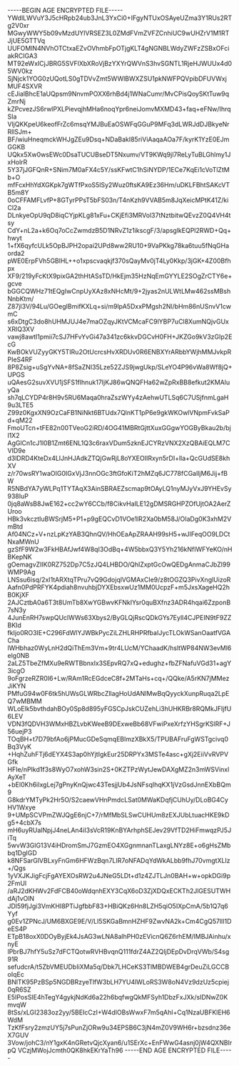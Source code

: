 -----BEGIN AGE ENCRYPTED FILE-----
YWdlLWVuY3J5cHRpb24ub3JnL3YxCi0+IFgyNTUxOSAyeUZma3Y1RUs2RTg2V0xr
MGwyWWY5b09vMzdUYlVRSEZ3L0ZMdFVmZVFZCnhiUC9wUHZrV1M1RTJjUE5GTTVq
UUFOMlN4NVhOTCtxaEZvOVhmbFpOTjgKLT4gNGNBLWdyZWFzZSBxOFciakRCIGA3
MT92eWxICjJBRG5SVFlXbXRoVjBzYXYrQWVnS3hvSGNTL1RjeHJWUUx4d05WV0kz
SjNjck1YOG0zUQotLS0gTDVvZmt5WWlBWXZSU1pkNWFPQVpibDFUVWxjMUF4SXVR
cEJialBhcE1aUQpsm9NnvmPOXX6rhBd4j1WNaCumr/MvCPisQoySKtTuw9qZmrNj
kZPcvezJS6rwlPXLPievqjhMHa6noqYpr6neiJomvMXMD43+faq+eFNw/IhrqSIa
VljQKKpeU6keofFrZc6msqYMJBuEaOSWFqGGuP9MFq3dLWRJdDJBkyeNrRllSJm+
BF/wiuHneqmckWHJgZEu9Dsq+NDaBakI85riViAaqaAOa7F/kyrK1YzE0EJmGGKB
UQkx5Xw0wsEWc0DsaTUCUBseDT5Nxumv/VT9KWq9jl7ReLyTuBLGhlmy1JxHolrR
5Y37jJGFQnR+SNim7M0aFX4c5Y/ssKFwtC1hSiNYDP/1ECe7KqEi1cVoTlZtMb+O
mfFcxHhYdXGKpk7gWTfPxoS5lSy2Wuz0ftsKA9Ez36Hm/uDKLFBhtSAKcVTB5m8Y
0oCFFAMFLvfP+8GTyrPPsT5bFS03n/T4nKzh9VVAB5m8JqXeicMPtK41Z/kiCl2a
DLnkyeOpU9qD8iqCYjpKLg81xFu+CKjEfi3MRVol37tNztbitwQEvzZ0Q4VH4tsy
CdY+nL2a+k6Oq7oCcZwmdzB5D1NRvZ1z1ikscgF/3/apsglkEQPl2RWD+Qq+hwyt
1+fX6qyfcULk5OpBJPH2opai2UPd8ww2RU10+9VaPKkg78ka6tuu5fNqGHaorda2
pWE0ErpFVh5GBlHL++o1xpscvaqkjf370sQayMv0jT4Ly0Kkp/3jGK+4Z00Bfhpx
XF9/219yFcKtX9pixGA2thHtASsTD/HkEjm35HzNqEmGYYLE2SOgZrCTY6e+gcve
bGGCQWHz71tEQgIwCnpUyXAz8xNHcMt/9+2jyas2nULWtLMw462ssMBshNnbKtm/
Z87jl3V/94Lu/GOegIBmifKXLq+si/m9lpA5DxxPMgsh2Nl/bHm86nUSnvV1cwmC
s6xDtgC3do8hUHMJUJ4e7maOZqyJKtVCMcaFC9lYBP7uCl8XumNQjvGUxXRlQ3XV
vawj8awtI1pmii7cSJ7HFvYvGi47a341zc6kkvDGCvH0FH+JKZGo9kV3zGIp2EcG
KwBOkVUZyyGKY5TIRu2OtUcrcsHvXRDUv0R6ENBXYrARbbYWjhMMJvkpRPIeS4RF
8P8Zsig+uSgYvNA+8fSaZNI35Lze52ZJS9jwgUkp/SLeYO4P96vWa8Wf8jQ+UPGS
uQAesG2suvXVU1jSFS1flhnuk17IjKJ86wQNQFHa62wZpRxBB8efkut2KMAluyQa
sh7qLCYDP4r8H9v5RU6Maqa0hraZszWYy4zAehwUTLSq6C7USjfnmLgaH9u3LTE5
Z99z0KgxXN9OzCaFB1NiNkt6BTUdx7QlnKT1pP6e9gkWKOwlVNpmFvkSaPd+qM22
FmoUTcn+tFE82n00TVeoG2iRD/4OG41MBRtGjttXuxGGgwYOGByBkau2b/bjl1X2
AgGlCn1cJ1l0B1Zmt6ENL1Q3c6raxVDum5zknEJCYRzVNX2XzQBAiEQLM7CVID9e
d3lDRD4KteDx4LIJnHJAdkZTQjGwRjL8oYXEOIIRxyn5rDI+lla+QcGUdSE8khXV
z/r70wsRY1waOIG0IGxVjJ3nnOGc3ftGfoKiT2hMZq6JC778fCGaIljM6Jij+fBW
R5NBdYA7yWLPq1TYTAqX3AinSBRAEZscmap9tOAyLQ1nyMJyVxJ9YHEvSy938IuP
0jq8aWsB8JwE162+cc2wY6CCb/f8CikvHaILE12gDMSRGHPZOfUjtOA2AerZUroo
HBk3vkcztIuBWSrjM5+P1+p9gEQCvD1VOe1lR2Xa0bM58J/OIaDg0K3xhM2VmBtd
Af04NCz+V+nzLpKzYAB3QhnQV/HhOEaApZRAAH99sH5+wJIFeqOO9LDCtNxaMWnU
gzSfF9W2w3FkHBAfJwf4W8qI3OdBq+4W5bbxQ3Y5Yh216kNfIWFYeKO/nHBKepNK
gOemagvZIIK0RZ752Dp7C5zJQ4LHBDO/QhIZxptGcOwQEDgAnmaCJbZl99WMP9Ag
LNSsu6isq/2xI1tARXtqTPru7vQ9GdojqlVGMAxCIe9/z8tOGZQ3PivXnglUizoR
Aafn0PdPRFYK4pdiah8nvuhbjDYXEbsxwUz1MM0UcpzF+m5JxsXageHQ2hB0KjXF
2AJCztbA0a6T3t8UmTb8XwYGBwvKFNkIYsr0quBXfnz3ADR4hqai6ZzponB7sN3y
4JunEnRH7swpQUclWWs63Xbys2/ByGLQjRscQDkGYs7EylI4CJPEIN9tF9ZZBKId
fkIjo0RO3IE+C296FdWlYJWBkPycZiLZHLRHPRfbaIJycTLOkWSanOaatfVGACha
lWHbhaz0WyLnH2dQiThEm3Vm+9tr4LUcM/YChaadK/hsltWP84NW3evMl6elg0NB
2aLZ5TbeZfMXu9eRWTBbnxlx3SEpvRQ7xQ+edughz+fbZFNafuVGd31+agY3icgO
9oFgrzeRZR0I6+Lw/RAm1RcEGdceC8f+2MTaHs+cq+/QQke/A5rKN7jMMezJiKYN
PMfuG94w0F6tk5hUWsGLWRbcZllagHoUdANIMwBqQyyckXunpRuqa2LpEQ7wMBMM
WLoElk5bvthdahBOy0Sp8d895yFGSCpJskCUZehLi3hUHKRBr8RQMkJFIjfU6LEV
VDN3fQDVH3WMxHBZLvbKWeeB9DExweBb68VFwiPxeXrfzYHSgrKSlRF+J56uejP3
TOqBH+t7D79bfAo6jPMucGDeSqmqEBlmzXBkX5/TPUBAFruFgWSTgcivq0Bq3VyK
+HqhZuhFTj6dEYX4S3ap0hYjtIgkEur25DRPYx3MSTe4asc+gXj2EiiVvRVPVGfk
HFIe/nPIkd1f3s8WyO7xohW3sin2S+0KZTPzWytJewDAXgMZ2n3mWSVinxlAyXeT
+bEl0Kh6iIxgLej7gPnyKnQjwc43TesjjUb4JsNFsqIhqKX1jVzGsdJnnEXbBQm9
G8kdrYMTyPk2Hr5O/S2caewVHnPmdcLSat0MWaKDqfjCUhUy/DLoBG4CyHV1Wxye
9+UMpSCVPmZWJQgE6njC+7/rMfMbSLSwCUHUm8zEXJUbLtuacHKE9kDg5+4cbX7s
mH6uyRUalNpjJ4neLAn4iI3sVcR19KnBYArhphSEJev29VfTD2HiFmwqzPJ5JiTq
5wvW3GlG13V4iHDromSmJ7GzmEO4XGgnmnanTLaxgLNYz8E+o6gHsZMbbq1DgIGD
k8NFSarGlVBLxyFnGm6HFWzBqn7LIR7oNFADqYdWkALbb9fhJ70vmgtXLIz+/Qgs
1yVXJKJigFcjFgAYEXOsRW2u4JNeG5LDt+d1z4ZJTLJn0BAH+w+opkDGi9p2FmUl
/aRJ2dKHWv2FdFCB40oWdqnhEXY3CqX6oD3ZjXDQxECKTh2JlGESUTWHdAj1vOlN
JDl59fjJgi3VmKHI8PTiJgfbbF83+HBiQKz6Hn8LZH5qiO5IXpCmA/5b1Q7q6Yyf
g0Ev1ZPNcJ/UM6BXGE9E/V/LI5SKGaBmnHZHF9ZwvNA2k+Cm4CgQ57llI1DeES4P
ETpB18oxX0DOyByjEk4JsAG3wLNA8alhPH0zEVicnQ6Z6rhEM/lMBJAinhu/xnyE
lPbrBJ7hfY5uSz7dFCTQotwRVHBvqnQ111fdrZ4AZ2QIjDEpDvDrqVWb/S4sg91R
sefudcrA/t5ZbVMEUDbIiXMa5q/Dbk7LHCeKS3TlMBDWEB4grDeuZiLGCCBoIqEc
BNlTK95PzBSp5NGDBRzyeTlfW3bLH7YU4lWLoRS3W8oN4Vz9dzUz5cpiej0qR6SZ
E5IPosSIE4hTegY4gykjNdKd6a22h6bqfwgQkMFSyh1DbzFxJXk/sIDNwZ0KmvqW
8tSs/xLGI2383oz2yy/5BEIcCzI+W4dIOBsWwxF7m5qAhl+Cq1NzaUBFKlEH6WdM
TzKfFsry2zmzUY5j7sPunZjORw9u34EPSB6C3jN4mZ0V9WH6r+bzsdnz36eX7GUV
3Vow/johC3/nY1gxK4nGRetvQjcXyan6/u1SErXc+EnFWwG4asnj0jW4QXNBIrpQ
VCzjMWojJcmth0QK8hkEKrYaTh96
-----END AGE ENCRYPTED FILE-----
